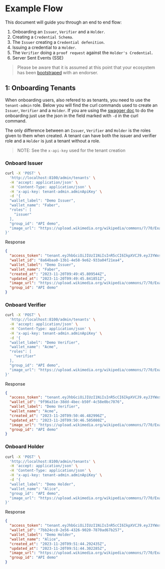 # Example Flow

This document will guide you through an end to end flow:

1. Onboarding an `Issuer`, `Verifier` and a `Holder`.
2. Creating a `Credential Schema`.
3. The `Issuer` creating a `Credential defenition`.
4. Issuing a credential to a `Holder`.
5. The `Verifier` doing a `proof request` against the `Holder's Credential`.
6. Server Sent Events (SSE) 

 >Please be aware that it is assumed at this point that your ecosystem has been [bootstraped](./Bootstrap%20Trust%20Ecosystem.md) with an endorser.

## 1: Onboarding Tenants

When onboarding users, also refered to as tenants, you need to use the `tenant-admin` role.  Below you will find the curl commands used to create an `Issuer`, `Verifier` and a `Holder`. If you are using the [swagger doc](http://localhost:8100/docs) to do the onboarding just use the json in the field marked with `-d` in the curl command. 

The only difference between an `Issuer`, `Verifier` and `Holder` is the roles given to them when created. A tenant can have both the issuer and verifier role and a `Holder` is just a tenant without a role.

>NOTE: See the `x-api-key` used for the tenant creation 

### Onboard Issuer

```bash
curl -X 'POST' \
  'http://localhost:8100/admin/tenants' \
  -H 'accept: application/json' \
  -H 'Content-Type: application/json' \
  -H 'x-api-key: tenant-admin.adminApiKey' \
  -d '{
  "wallet_label": "Demo Issuer",
  "wallet_name": "Faber",
  "roles": [
    "issuer"
  ],
  "group_id": "API demo",
  "image_url": "https://upload.wikimedia.org/wikipedia/commons/7/70/Example.png"
}'
```
Response
```json
{
  "access_token": "tenant.eyJhbGciOiJIUzI1NiIsInR5cCI6IkpXVCJ9.eyJ3YWxsZXRfaWQiOiI4YTY0YmFhMC0xM2IxLTRlNTgtOWU2Mi05MzNhMDRmMjFlYTQiLCJpYXQiOjE3MDA0NzM3ODZ9.85KxjGW8MGIg-hJsk3PiL3p62zr2LqBP43f9-3IuX6g",
  "wallet_id": "8a64baa0-13b1-4e58-9e62-933a04f21ea4",
  "wallet_label": "Demo Issuer",
  "wallet_name": "Faber",
  "created_at": "2023-11-20T09:49:45.809544Z",
  "updated_at": "2023-11-20T09:49:45.841851Z",
  "image_url": "https://upload.wikimedia.org/wikipedia/commons/7/70/Example.png",
  "group_id": "API demo"
}
```
### Onboard Verifier

```bash
curl -X 'POST' \
  'http://localhost:8100/admin/tenants' \
  -H 'accept: application/json' \
  -H 'Content-Type: application/json' \
  -H 'x-api-key: tenant-admin.adminApiKey' \
  -d '{
  "wallet_label": "Demo Verifier",
  "wallet_name": "Acme",
  "roles": [
    "verifier"
  ],
  "group_id": "API demo",
  "image_url": "https://upload.wikimedia.org/wikipedia/commons/7/70/Example.png"
}'
```
Response
```json
{
  "access_token": "tenant.eyJhbGciOiJIUzI1NiIsInR5cCI6IkpXVCJ9.eyJ3YWxsZXRfaWQiOiI5Zjk2YTMxZS0zOGRkLTRiZWMtYjUwZi00YzU4ZTBiYzcwNzYiLCJpYXQiOjE3MDA0NzM4NDd9.pWLI42IG6pZgksMEZaB0KPc5T7kLCzAPlmkcPwnmVyo",
  "wallet_id": "9f96a31e-38dd-4bec-b50f-4c58e0bc7076",
  "wallet_label": "Demo Verifier",
  "wallet_name": "Acme",
  "created_at": "2023-11-20T09:50:46.482996Z",
  "updated_at": "2023-11-20T09:50:46.505080Z",
  "image_url": "https://upload.wikimedia.org/wikipedia/commons/7/70/Example.png",
  "group_id": "API demo"
}
```
### Onboard Holder
```bash
curl -X 'POST' \
  'http://localhost:8100/admin/tenants' \
  -H 'accept: application/json' \
  -H 'Content-Type: application/json' \
  -H 'x-api-key: tenant-admin.adminApiKey' \
  -d '{
  "wallet_label": "Demo Holder",
  "wallet_name": "Alice",
  "group_id": "API demo",
  "image_url": "https://upload.wikimedia.org/wikipedia/commons/7/70/Example.png"
}'
```
Response
```json
{
  "access_token": "tenant.eyJhbGciOiJIUzI1NiIsInR5cCI6IkpXVCJ9.eyJ3YWxsZXRfaWQiOiI3YmIyNGNjOC0yZTU2LTQzMjYtOTAyMC03ODcwYWQ2N2IyNTciLCJpYXQiOjE3MDA0NzM5MDR9.iDwYTPa0JbyNxCAhzsrGu8YykrvsUt643TXIs-uDnGw",
  "wallet_id": "7bb24cc8-2e56-4326-9020-7870ad67b257",
  "wallet_label": "Demo Holder",
  "wallet_name": "Alice",
  "created_at": "2023-11-20T09:51:44.292435Z",
  "updated_at": "2023-11-20T09:51:44.302285Z",
  "image_url": "https://upload.wikimedia.org/wikipedia/commons/7/70/Example.png",
  "group_id": "API demo"
}
```
